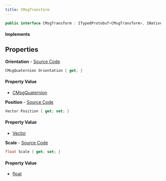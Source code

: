 ```yaml
---
title: CMsgTransform
---
```


```csharp
public interface CMsgTransform : ITypedProtobuf<CMsgTransform>, INativeHandle
```

#### Implements

## Properties

**Orientation** - [Source Code](https://github.com/swiftly-solution/swiftlys2/blob/master/managed/src/SwiftlyS2.Generated/Protobufs/Interfaces/CMsgTransform.cs#L19)

```csharp
CMsgQuaternion Orientation { get; }
```

#### Property Value

- [CMsgQuaternion](/docs/api/shared/protobufdefinitions/cmsgquaternion)

**Position** - [Source Code](https://github.com/swiftly-solution/swiftlys2/blob/master/managed/src/SwiftlyS2.Generated/Protobufs/Interfaces/CMsgTransform.cs#L13)

```csharp
Vector Position { get; set; }
```

#### Property Value

- [Vector](/docs/api/shared/natives/vector)

**Scale** - [Source Code](https://github.com/swiftly-solution/swiftlys2/blob/master/managed/src/SwiftlyS2.Generated/Protobufs/Interfaces/CMsgTransform.cs#L16)

```csharp
float Scale { get; set; }
```

#### Property Value

- [float](https://learn.microsoft.com/dotnet/api/system.single)

